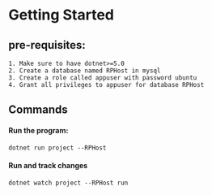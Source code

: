 # Getting Started

## pre-requisites:
    1. Make sure to have dotnet>=5.0
    2. Create a database named RPHost in mysql
    3. Create a role called appuser with password ubuntu
    4. Grant all privileges to appuser for database RPHost

## Commands

   #### Run the program:
    dotnet run project --RPHost
   #### Run and track changes
    dotnet watch project --RPHost run

